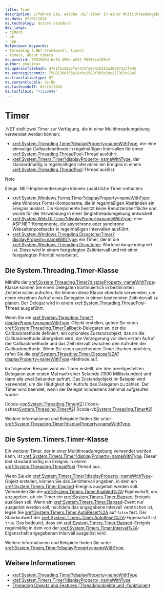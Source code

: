 ```yaml
---
title: Timer
description: Erfahren Sie, welche .NET-Timer in einer Multithreadumgebung verwendet werden können.
ms.date: 07/03/2018
ms.technology: dotnet-standard
dev_langs:
- csharp
- vb
- cpp
helpviewer_keywords:
- threading [.NET Framework], timers
- timers, about timers
ms.assetid: 7091500d-be18-499b-a942-95366ce185e5
author: pkulikov
ms.openlocfilehash: d7d1fa13b02fe7425fa9b4cb81ba20297a23fe4b
ms.sourcegitcommit: 7588136e355e10cbc2582f389c90c127363c02a5
ms.translationtype: HT
ms.contentlocale: de-DE
ms.lasthandoff: 03/15/2020
ms.locfileid: "73128949"
---
```

# <a name="timers"></a>Timer

.NET stellt zwei Timer zur Verfügung, die in einer Multithreadumgebung verwendet werden können:

- <xref:System.Threading.Timer?displayProperty=nameWithType>, der eine einmalige Callbackmethode in regelmäßigen Intervallen für einen <xref:System.Threading.ThreadPool>-Thread ausführt.
- <xref:System.Timers.Timer?displayProperty=nameWithType>, der standardmäßig in regelmäßigen Intervallen ein Ereignis in einem <xref:System.Threading.ThreadPool>-Thread auslöst.

> [!NOTE]
> Einige .NET-Implementierungen können zusätzliche Timer enthalten:
>
> - <xref:System.Windows.Forms.Timer?displayProperty=nameWithType>: eine Windows Forms-Komponente, die in regelmäßigen Abständen ein Ereignis auslöst. Die Komponente besitzt keine Benutzeroberfläche und wurde für die Verwendung in einer Singlethreadumgebung entwickelt.  
> - <xref:System.Web.UI.Timer?displayProperty=nameWithType>: eine ASP.NET-Komponente, die asynchrone oder synchrone Webseitenpostbacks in regelmäßigen Intervallen ausführt.
> - <xref:System.Windows.Threading.DispatcherTimer?displayProperty=nameWithType>: ein Timer, der in die <xref:System.Windows.Threading.Dispatcher>-Warteschlange integriert ist. Diese wird in einem festgelegten Zeitintervall und mit einer festgelegten Priorität verarbeitet.

## <a name="the-systemthreadingtimer-class"></a>Die System.Threading.Timer-Klasse

Mithilfe der <xref:System.Threading.Timer?displayProperty=nameWithType>-Klasse können Sie einen Delegaten kontinuierlich in bestimmten Zeitintervallen aufrufen. Sie können diese Klasse ebenfalls verwenden, um einen einzelnen Aufruf eines Delegaten in einem bestimmten Zeitintervall zu planen. Der Delegat wird in einem <xref:System.Threading.ThreadPool>-Thread ausgeführt.

Wenn Sie ein <xref:System.Threading.Timer?displayProperty=nameWithType>-Objekt erstellen, geben Sie einen <xref:System.Threading.TimerCallback>-Delegaten an, der die Callbackmethode definiert, ein optionales Zustandsobjekt, das an die Callbackmethode übergeben wird, die Verzögerung vor dem ersten Aufruf der Callbackmethode und das Zeitintervall zwischen den Aufrufen der Callbackmethode. Wenn Sie einen anstehenden Timer löschen möchten, rufen Sie die <xref:System.Threading.Timer.Dispose%2A?displayProperty=nameWithType>-Methode auf.

Im folgenden Beispiel wird ein Timer erstellt, der den bereitgestellten Delegaten zum ersten Mal nach einer Sekunde (1000 Millisekunden) und dann alle zwei Sekunden aufruft. Das Zustandsobjekt im Beispiel wird verwendet, um die Häufigkeit der Aufrufe des Delegaten zu zählen. Der Timer wird beendet, wenn der Delegat mindestens zehnmal aufgerufen wurde.

[!code-cpp[System.Threading.Timer#2](../../../samples/snippets/cpp/VS_Snippets_CLR_System/system.Threading.Timer/CPP/source2.cpp#2)]
[!code-csharp[System.Threading.Timer#2](../../../samples/snippets/csharp/VS_Snippets_CLR_System/system.Threading.Timer/CS/source2.cs#2)]
[!code-vb[System.Threading.Timer#2](../../../samples/snippets/visualbasic/VS_Snippets_CLR_System/system.Threading.Timer/VB/source2.vb#2)]

Weitere Informationen und Beispiele finden Sie unter <xref:System.Threading.Timer?displayProperty=nameWithType>.

## <a name="the-systemtimerstimer-class"></a>Die System.Timers.Timer-Klasse

Ein weiterer Timer, der in einer Multithreadumgebung verwendet werden kann, ist <xref:System.Timers.Timer?displayProperty=nameWithType>. Dieser löst standardmäßig ein Ereignis in einem <xref:System.Threading.ThreadPool>-Thread aus.

Wenn Sie ein <xref:System.Timers.Timer?displayProperty=nameWithType>-Objekt erstellen, können Sie das Zeitintervall angeben, in dem ein <xref:System.Timers.Timer.Elapsed>-Ereignis ausgelöst werden soll. Verwenden Sie die <xref:System.Timers.Timer.Enabled%2A>-Eigenschaft, um anzugeben, ob ein Timer ein <xref:System.Timers.Timer.Elapsed>-Ereignis auslösen soll. Wenn ein <xref:System.Timers.Timer.Elapsed>-Event nur ausgelöst werden soll, nachdem das angegebene Intervall verstrichen ist, legen Sie <xref:System.Timers.Timer.AutoReset%2A> auf `false` fest. Der Standardwert der <xref:System.Timers.Timer.AutoReset%2A>-Eigenschaft ist `true`. Das bedeutet, dass ein <xref:System.Timers.Timer.Elapsed>-Ereignis regelmäßig in dem von der <xref:System.Timers.Timer.Interval%2A>-Eigenschaft angegebenen Intervall ausgelöst wird.

Weitere Informationen und Beispiele finden Sie unter <xref:System.Timers.Timer?displayProperty=nameWithType>.
  
## <a name="see-also"></a>Weitere Informationen

- <xref:System.Threading.Timer?displayProperty=nameWithType>
- <xref:System.Timers.Timer?displayProperty=nameWithType>
- [Threading Objects and Features (Threadingobjekte und -funktionen)](threading-objects-and-features.md)
